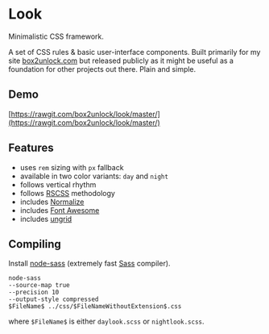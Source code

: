 Look
====

Minimalistic CSS framework.

A set of CSS rules & basic user-interface components. Built primarily for my 
site [box2unlock.com](https://box2unlock.com/) but released publicly as it might 
be useful as a foundation for other projects out there. Plain and simple.

Demo
----

[https://rawgit.com/box2unlock/look/master/](https://rawgit.com/box2unlock/look/master/)

Features
--------

- uses `rem` sizing with `px` fallback
- available in two color variants: `day` and `night`
- follows vertical rhythm
- follows [RSCSS](http://rscss.io/) methodology
- includes [Normalize](https://necolas.github.io/normalize.css/)
- includes [Font Awesome](http://fontawesome.io/)
- includes [ungrid](http://chrisnager.github.io/ungrid/)

Compiling
---------

Install [node-sass](https://github.com/sass/node-sass) (extremely 
fast [Sass](http://sass-lang.com/) compiler).

```
node-sass
--source-map true
--precision 10
--output-style compressed
$FileName$ ../css/$FileNameWithoutExtension$.css
```

where `$FileName$` is either `daylook.scss` or `nightlook.scss`.
